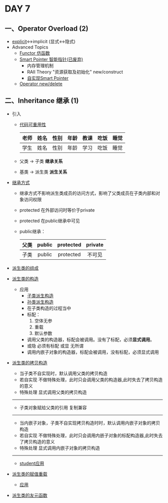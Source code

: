 # DAY 7
## 一、Operator Overload (2)
- [explicit](https://github.com/zwx2000/Cpp_Space/blob/master/Cpp/day07/01explicit/main.cpp)<->implicit (显式<->隐式)
- Advanced Topics
    - [Functor 仿函数](https://github.com/zwx2000/Cpp_Space/blob/master/Cpp/day07/02functor/main.cpp)  
    - [Smart Pointer 智能指针(已废弃)](https://github.com/zwx2000/Cpp_Space/blob/master/Cpp/day07/03auto_ptr/main.cpp)
        - 内存管理机制
        - RAII Theory "资源获取及初始化" new/construct
        - [自实现Smart Pointer](https://github.com/zwx2000/Cpp_Space/blob/master/Cpp/day07/04smartPtr/main.cpp)
    - [Operator new/delete](https://github.com/zwx2000/Cpp_Space/blob/master/Cpp/day07/05operatornewdelete/main.cpp)
## 二、Inheritance 继承 (1)
- 引入
    - [代码可重用性](https://github.com/zwx2000/Cpp_Space/blob/master/Cpp/day07/06codereuse/main.cpp)  

        |老师  |姓名|  性别|  年龄|  教课|  吃饭|  睡觉|  
        |:-:|:-:|:-:|:-:|:-:|:-:|:-:|  
        |学生  |姓名  |性别  |年龄  |学习  |吃饭  |睡觉|

    - 父类 -> 子类   **继承关系**
    - 基类 -> 派生类 **派生关系**
- [继承方式](https://github.com/zwx2000/Cpp_Space/blob/master/Cpp/day07/07inheritpattern/main.cpp)
    - 继承方式不影响派生类成员的访问方式，影响了父类成员在子类内部和对象访问权限
    - protected 在外部访问时等价于private
    - protected 在public继承中可见
    - public继承： 

        |父类 |public |protected|private|
        |:-:|:-:|:-:|:-:|
        |子类|public|protected|不可见|

- [派生类的组成](https://github.com/zwx2000/Cpp_Space/blob/master/Cpp/day07/08sommember/main.cpp)
- [派生类的构造](https://github.com/zwx2000/Cpp_Space/blob/master/Cpp/day07/09sonconstructor/main.cpp) 
    - 应用
        - [子类派生构造](https://github.com/zwx2000/Cpp_Space/blob/master/Cpp/day07/10studentConstruction/main.cpp)
        - [孙类派生构造](https://github.com/zwx2000/Cpp_Space/blob/master/Cpp/day07/11grandsonConstructor/main.cpp)
        - 在子类构造的过程当中
        - 标配：
            1. 空体无参  
            2. 重载  
            3.  默认参数
        - 调用父类的构造器，标配会被调用。没有了标配，必须**显式调用**。
        - 或隐 必须有标配 或显 无所谓
        - 调用内嵌子对象的构造器，标配会被调用，没有标配，必须显式调用
- [派生类的拷贝构造](https://github.com/zwx2000/Cpp_Space/blob/master/Cpp/day07/12aonCopyConstructor/main.cpp)
    - 当子类不自实现时，默认调用父类的拷贝构造
    - 若自实现 不做特殊处理，此时只会调用父类的构造器,此时失去了拷贝构造的意义
    - 特殊处理  显式调用父类的拷贝构造
    ---
    - 子类对象赋给父类的引用 复制兼容
    ---
    - 当内嵌子对象，子类不自实现拷贝构造时时，默认调用内嵌子对象的拷贝构造
    - 若自实现 不做特殊处理，此时只会调用内嵌子对象的标配构造器,此时失去了拷贝构造的意义
    - 特殊处理  显式调用内嵌子对象的拷贝构造
    ---
    - [student应用](https://github.com/zwx2000/Cpp_Space/blob/master/Cpp/day07/13studentCopyConstructor/main.cpp)
- [派生类的赋值重载](https://github.com/zwx2000/Cpp_Space/blob/master/Cpp/day07/14sonoperatorAssignment/main.cpp)
    - [应用](https://github.com/zwx2000/Cpp_Space/blob/master/Cpp/day07/15sonoperatorAssignment/main.cpp)
- [派生类的友元函数](https://github.com/zwx2000/Cpp_Space/blob/master/Cpp/day07/16sonfriend/main.cpp)